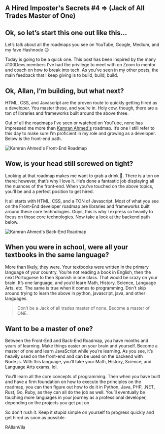 ## A Hired Imposter's Secrets #4 => (Jack of All Trades Master of One)

## Ok, so let’s start this one out like this...

Let’s talk about all the roadmaps you see on YouTube, Google, Medium, and my fave Hashnode 😉

Today is going to be a quick one. This post has been inspired by the many #100Devs members I’ve had the privilege to meet with on Zoom to mentor and coach on how to break into tech. As you’ve seen in my other posts, the main feedback that I keep giving is to build, build, build.

## Ok, Allan, I’m building, but what next?

HTML, CSS, and Javascript are the proven route to quickly getting hired as a developer. You master these, and you’re in. Holy cow, though, there are a ton of libraries and frameworks built around the above three.

Out of all the roadmaps I've seen or watched on YouTube, none has impressed me more than [Kamran Ahmed's](https://twitter.com/kamranahmedse) roadmap. It’s one  I still refer to this day to make sure I’m proficient in my role and growing as a developer. Below is the front-end path. 

![Kamran Ahmed's Front-End Roadmap](https://www.freecodecamp.org/news/content/images/2020/08/frontend.png)

## Wow, is your head still screwed on tight?

Looking at that roadmap makes me want to grab a drink 🤯. There is a ton on there; however, that’s why I love it. He’s done a fantastic job displaying all the nuances of the front-end. When you've touched on the above topics, you'll be and a perfect position to get hired.

It all starts with HTML, CSS, and a TON of Javascript. Most of what you see on the Front-End developer roadmap are libraries and frameworks built around these core technologies. Guys, this is why I express so heavily to focus on those core technologies. Now take a look at the backend path below. 

![Kamran Ahmed's Back-End Roadmap](https://www.freecodecamp.org/news/content/images/2020/08/backend.png)

## When you were in school, were all your textbooks in the same language?

More than likely, they were. Your textbooks were written in the primary language of your country. You’re not reading a book in English, then the next Portuguese to then Spanish in one class. That would be crazy on your brain. It’s one language, and you’d learn Math, History, Science, Language Arts, etc. The same is true when it comes to programming. Don't skip around trying to learn the above in python, javascript, java, and other languages. 

> Don’t be a Jack of all trades master of none. Become a master of ONE.
> 

## Want to be a master of one?

Between the Front-End and Back-End Roadmap, you have months and years of learning. Make things easier on your brain and yourself. Become a master of one and learn JavaScript while you’re learning. As you see, it’s heavily used on the front-end and can be used on the backend with Node.js. With this language, you’ll take your Math, History, Science, and Language Arts exams, lol.

You’ll learn all the core concepts of programming. Then when you have built and have a firm foundation on how to execute the principles on the roadmap, you can then figure out how to do it in Python, Java, PHP, .NET, Rust, Go, Ruby, as they can all do the job as well. You’ll eventually be touching more languages in your journey as a professional developer, depending on the projects you get put on. 

So don't rush it. Keep it stupid simple on yourself to progress quickly and get hired as soon as possible. 

RAllanVila